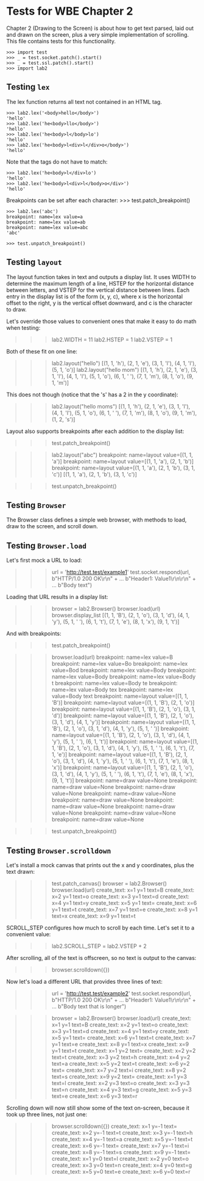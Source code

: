 Tests for WBE Chapter 2
=======================

Chapter 2 (Drawing to the Screen) is about how to get text parsed, laid out
and drawn on the screen, plus a very simple implementation of scrolling. This
file contains tests for this functionality.

    >>> import test
    >>> _ = test.socket.patch().start()
    >>> _ = test.ssl.patch().start()
    >>> import lab2

Testing `lex`
-------------

The lex function returns all text not contained in an HTML tag.

    >>> lab2.lex('<body>hello</body>')
    'hello'
    >>> lab2.lex('he<body>llo</body>')
    'hello'
    >>> lab2.lex('he<body>l</body>lo')
    'hello'
    >>> lab2.lex('he<body>l<div>l</div>o</body>')
    'hello'

Note that the tags do not have to match:

    >>> lab2.lex('he<body>l</div>lo')
    'hello'
    >>> lab2.lex('he<body>l<div>l</body>o</div>')
    'hello'

Breakpoints can be set after each character:
    >>> test.patch_breakpoint()

    >>> lab2.lex('abc')
    breakpoint: name=lex value=a
    breakpoint: name=lex value=ab
    breakpoint: name=lex value=abc
    'abc'

    >>> test.unpatch_breakpoint()


Testing `layout`
----------------

The layout function takes in text and outputs a display list. It uses WIDTH to
determine the maximum length of a line, HSTEP for the horizontal distance
between letters, and VSTEP for the vertical distance between lines. Each entry
in the display list is of the form (x, y, c), where x is the horizontal offset
to the right, y is the vertical offset downward, and c is the character to
draw.

Let's override those values to convenient ones that make it easy to do math
when testing:

>>> lab2.WIDTH = 11
>>> lab2.HSTEP = 1
>>> lab2.VSTEP = 1

Both of these fit on one line:

>>> lab2.layout("hello")
[(1, 1, 'h'), (2, 1, 'e'), (3, 1, 'l'), (4, 1, 'l'), (5, 1, 'o')]
>>> lab2.layout("hello mom")
[(1, 1, 'h'), (2, 1, 'e'), (3, 1, 'l'), (4, 1, 'l'), (5, 1, 'o'), (6, 1, ' '), (7, 1, 'm'), (8, 1, 'o'), (9, 1, 'm')]

This does not though (notice that the 's' has a 2 in the y coordinate):
>>> lab2.layout("hello moms")
[(1, 1, 'h'), (2, 1, 'e'), (3, 1, 'l'), (4, 1, 'l'), (5, 1, 'o'), (6, 1, ' '), (7, 1, 'm'), (8, 1, 'o'), (9, 1, 'm'), (1, 2, 's')]

Layout also supports breakpoints after each addition to the display list:

>>> test.patch_breakpoint()

>>> lab2.layout("abc")
breakpoint: name=layout value=[(1, 1, 'a')]
breakpoint: name=layout value=[(1, 1, 'a'), (2, 1, 'b')]
breakpoint: name=layout value=[(1, 1, 'a'), (2, 1, 'b'), (3, 1, 'c')]
[(1, 1, 'a'), (2, 1, 'b'), (3, 1, 'c')]

>>> test.unpatch_breakpoint()

Testing `Browser`
-----------------

The Browser class defines a simple web browser, with methods to load,
draw to the screen, and scroll down.

Testing `Browser.load`
----------------------

Let's first mock a URL to load:

>>> url = 'http://test.test/example1'
>>> test.socket.respond(url, b"HTTP/1.0 200 OK\r\n" +
... b"Header1: Value1\r\n\r\n" +
... b"Body text")

Loading that URL results in a display list:

>>> browser = lab2.Browser()
>>> browser.load(url)
>>> browser.display_list
[(1, 1, 'B'), (2, 1, 'o'), (3, 1, 'd'), (4, 1, 'y'), (5, 1, ' '), (6, 1, 't'), (7, 1, 'e'), (8, 1, 'x'), (9, 1, 't')]

And with breakpoints:

>>> test.patch_breakpoint()

>>> browser.load(url)
breakpoint: name=lex value=B
breakpoint: name=lex value=Bo
breakpoint: name=lex value=Bod
breakpoint: name=lex value=Body
breakpoint: name=lex value=Body 
breakpoint: name=lex value=Body t
breakpoint: name=lex value=Body te
breakpoint: name=lex value=Body tex
breakpoint: name=lex value=Body text
breakpoint: name=layout value=[(1, 1, 'B')]
breakpoint: name=layout value=[(1, 1, 'B'), (2, 1, 'o')]
breakpoint: name=layout value=[(1, 1, 'B'), (2, 1, 'o'), (3, 1, 'd')]
breakpoint: name=layout value=[(1, 1, 'B'), (2, 1, 'o'), (3, 1, 'd'), (4, 1, 'y')]
breakpoint: name=layout value=[(1, 1, 'B'), (2, 1, 'o'), (3, 1, 'd'), (4, 1, 'y'), (5, 1, ' ')]
breakpoint: name=layout value=[(1, 1, 'B'), (2, 1, 'o'), (3, 1, 'd'), (4, 1, 'y'), (5, 1, ' '), (6, 1, 't')]
breakpoint: name=layout value=[(1, 1, 'B'), (2, 1, 'o'), (3, 1, 'd'), (4, 1, 'y'), (5, 1, ' '), (6, 1, 't'), (7, 1, 'e')]
breakpoint: name=layout value=[(1, 1, 'B'), (2, 1, 'o'), (3, 1, 'd'), (4, 1, 'y'), (5, 1, ' '), (6, 1, 't'), (7, 1, 'e'), (8, 1, 'x')]
breakpoint: name=layout value=[(1, 1, 'B'), (2, 1, 'o'), (3, 1, 'd'), (4, 1, 'y'), (5, 1, ' '), (6, 1, 't'), (7, 1, 'e'), (8, 1, 'x'), (9, 1, 't')]
breakpoint: name=draw value=None
breakpoint: name=draw value=None
breakpoint: name=draw value=None
breakpoint: name=draw value=None
breakpoint: name=draw value=None
breakpoint: name=draw value=None
breakpoint: name=draw value=None
breakpoint: name=draw value=None
breakpoint: name=draw value=None

>>> test.unpatch_breakpoint()

Testing `Browser.scrolldown`
----------------------------

Let's install a mock canvas that prints out the x and y coordinates, plus
the text drawn:

>>> test.patch_canvas()
>>> browser = lab2.Browser()
>>> browser.load(url)
create_text: x=1 y=1 text=B
create_text: x=2 y=1 text=o
create_text: x=3 y=1 text=d
create_text: x=4 y=1 text=y
create_text: x=5 y=1 text= 
create_text: x=6 y=1 text=t
create_text: x=7 y=1 text=e
create_text: x=8 y=1 text=x
create_text: x=9 y=1 text=t

SCROLL_STEP configures how much to scroll by each time. Let's set it to
a convenient value:

>>> lab2.SCROLL_STEP = lab2.VSTEP + 2

After scrolling, all of the text is offscreen, so no text is output to the
canvas:

>>> browser.scrolldown({})

Now let's load a different URL that provides three lines of text:

>>> url = 'http://test.test/example2'
>>> test.socket.respond(url, b"HTTP/1.0 200 OK\r\n" +
... b"Header1: Value1\r\n\r\n" +
... b"Body text that is longer")

>>> browser = lab2.Browser()
>>> browser.load(url)
create_text: x=1 y=1 text=B
create_text: x=2 y=1 text=o
create_text: x=3 y=1 text=d
create_text: x=4 y=1 text=y
create_text: x=5 y=1 text= 
create_text: x=6 y=1 text=t
create_text: x=7 y=1 text=e
create_text: x=8 y=1 text=x
create_text: x=9 y=1 text=t
create_text: x=1 y=2 text= 
create_text: x=2 y=2 text=t
create_text: x=3 y=2 text=h
create_text: x=4 y=2 text=a
create_text: x=5 y=2 text=t
create_text: x=6 y=2 text= 
create_text: x=7 y=2 text=i
create_text: x=8 y=2 text=s
create_text: x=9 y=2 text= 
create_text: x=1 y=3 text=l
create_text: x=2 y=3 text=o
create_text: x=3 y=3 text=n
create_text: x=4 y=3 text=g
create_text: x=5 y=3 text=e
create_text: x=6 y=3 text=r

Scrolling down will now still show some of the text on-screen, because it took
up three lines, not just one:

>>> browser.scrolldown({})
create_text: x=1 y=-1 text= 
create_text: x=2 y=-1 text=t
create_text: x=3 y=-1 text=h
create_text: x=4 y=-1 text=a
create_text: x=5 y=-1 text=t
create_text: x=6 y=-1 text= 
create_text: x=7 y=-1 text=i
create_text: x=8 y=-1 text=s
create_text: x=9 y=-1 text= 
create_text: x=1 y=0 text=l
create_text: x=2 y=0 text=o
create_text: x=3 y=0 text=n
create_text: x=4 y=0 text=g
create_text: x=5 y=0 text=e
create_text: x=6 y=0 text=r